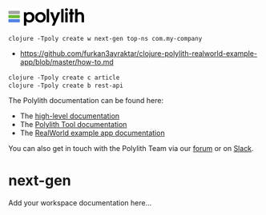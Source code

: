 <img src="logo.png" width="30%" alt="Polylith" id="logo">

```
clojure -Tpoly create w next-gen top-ns com.my-company
```

- https://github.com/furkan3ayraktar/clojure-polylith-realworld-example-app/blob/master/how-to.md

```
clojure -Tpoly create c article
clojure -Tpoly create b rest-api
```



The Polylith documentation can be found here:

- The [high-level documentation](https://polylith.gitbook.io/polylith)
- The [Polylith Tool documentation](https://github.com/polyfy/polylith)
- The [RealWorld example app documentation](https://github.com/furkan3ayraktar/clojure-polylith-realworld-example-app)

You can also get in touch with the Polylith Team via our [forum](https://polylith.freeflarum.com) or on [Slack](https://clojurians.slack.com/archives/C013B7MQHJQ).

<h1>next-gen</h1>

<p>Add your workspace documentation here...</p>
